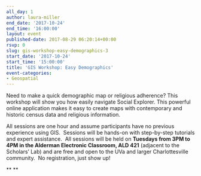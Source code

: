 ```yaml
---
all_day: 1
author: laura-miller
end_date: '2017-10-24'
end_time: '16:00:00'
layout: event
published-date: 2017-08-29 06:20:14+00:00
rsvp: 0
slug: gis-workshop-easy-demographics-3
start_date: '2017-10-24'
start_time: '15:00:00'
title: 'GIS Workshop: Easy Demographics'
event-categories:
- Geospatial
---
```


Need to make a quick demographic map or religious adherence? This workshop will show you how easily navigate Social Explorer. This powerful online application makes it easy to create maps with contemporary and historic census data and religious information.

All sessions are one hour and assume participants have no previous experience using GIS.  Sessions will be hands-on with step-by-step tutorials and expert assistance.  All sessions will be held on **Tuesdays from 3PM to 4PM in the Alderman Electronic Classroom, ALD 421** (adjacent to the Scholars’ Lab) and are free and open to the UVa and larger Charlottesville community.  No registration, just show up!





** **
